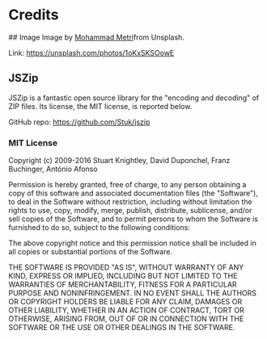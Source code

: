 # Credits
## Image
Image by [Mohammad Metri](https://unsplash.com/@mohammadmetri)from Unsplash.

Link: https://unsplash.com/photos/1oKxSKSOowE
## JSZip
JSZip is a fantastic open source library for the "encoding and decoding" of ZIP files. Its license, the MIT license, is reported below.

GitHub repo: https://github.com/Stuk/jszip

### MIT License
Copyright (c) 2009-2016 Stuart Knightley, David Duponchel, Franz Buchinger, António Afonso

Permission is hereby granted, free of charge, to any person obtaining a copy of this software and associated documentation files (the "Software"), to deal in the Software without restriction, including without limitation the rights to use, copy, modify, merge, publish, distribute, sublicense, and/or sell copies of the Software, and to permit persons to whom the Software is furnished to do so, subject to the following conditions:

The above copyright notice and this permission notice shall be included in all copies or substantial portions of the Software.

THE SOFTWARE IS PROVIDED "AS IS", WITHOUT WARRANTY OF ANY KIND, EXPRESS OR IMPLIED, INCLUDING BUT NOT LIMITED TO THE WARRANTIES OF MERCHANTABILITY, FITNESS FOR A PARTICULAR PURPOSE AND NONINFRINGEMENT. IN NO EVENT SHALL THE AUTHORS OR COPYRIGHT HOLDERS BE LIABLE FOR ANY CLAIM, DAMAGES OR OTHER LIABILITY, WHETHER IN AN ACTION OF CONTRACT, TORT OR OTHERWISE, ARISING FROM, OUT OF OR IN CONNECTION WITH THE SOFTWARE OR THE USE OR OTHER DEALINGS IN THE SOFTWARE.